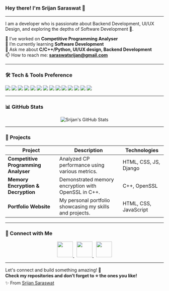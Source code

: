 ### Hey there! I'm Srijan Saraswat 👋

---
I am a developer who is passionate about Backend Development, UI/UX Design, and exploring the depths of Software Development 🚀.

🔭 I’ve worked on **Competitive Programming Analyser**  
🌱 I’m currently learning **Software Development**  
💬 Ask me about **C/C++/Python, UI/UX design, Backend Development**  
📫 How to reach me: **saraswatsrijan@gmail.com**

---

### 🛠 Tech & Tools Preference

<img src="https://img.shields.io/badge/-C-659ad2?style=flat&logo=c&logoColor=white">
<img src="https://img.shields.io/badge/-C++-00599C?style=flat&logo=c%2B%2B&logoColor=white">
<img src="https://img.shields.io/badge/-Python-black?style=flat&logo=python&logoColor=white">
<img src="https://img.shields.io/badge/-HTML5-E34F26?style=flat&logo=html5&logoColor=white">
<img src="https://img.shields.io/badge/-CSS3-1572B6?style=flat&logo=css3&logoColor=white">
<img src="https://img.shields.io/badge/-JavaScript-F0DB4F?style=flat&logo=javascript&logoColor=black">
<img src="https://img.shields.io/badge/-Django-092E20?style=flat&logo=django&logoColor=white">
<img src="https://img.shields.io/badge/-MySQL-F29111?style=flat&logo=mysql&logoColor=white">
<img src="https://img.shields.io/badge/-Git-F1502F?style=flat&logo=git&logoColor=white">
<img src="https://img.shields.io/badge/-VS%20Code-007ACC?style=flat&logo=visual%20studio%20code&logoColor=white">
<img src="https://img.shields.io/badge/-PyCharm-143?style=flat&logo=pycharm&logoColor=white">
<img src="https://img.shields.io/badge/-Figma-000000?style=flat&logo=figma&logoColor=white">
<img src="https://img.shields.io/badge/-Adobe%20Illustrator-FF9A00?style=flat&logo=adobe-illustrator&logoColor=white">
<img src="https://img.shields.io/badge/-Adobe%20Photoshop-31A8FF?style=flat&logo=adobe-photoshop&logoColor=white">

---

### 📊 GitHub Stats

<p align="center">
  <img src="https://github-readme-stats.vercel.app/api?username=srijansaraswat&include_all_commits=true&count_private=true&show_icons=true&line_height=20&title_color=7A7ADB&icon_color=2234AE&text_color=D3D3D3&bg_color=0,000000,130F40" alt="Srijan's GitHub Stats">
</p>

---

### 🚀 Projects

| Project                          | Description                                               | Technologies               |
|----------------------------------|-----------------------------------------------------------|----------------------------|
| **Competitive Programming Analyser** | Analyzed CP performance using various metrics.             | HTML, CSS, JS, Django      |
| **Memory Encryption & Decryption** | Demonstrated memory encryption with OpenSSL in C++.        | C++, OpenSSL               |
| **Portfolio Website**            | My personal portfolio showcasing my skills and projects.   | HTML, CSS, JavaScript      |

---

### 🤝 Connect with Me

<p align="center">
  <a href="https://www.linkedin.com/in/srijan-saraswat" target="_blank">
    <img src="https://img.icons8.com/plasticine/100/000000/linkedin.png" width="50" />
  </a>
  &nbsp;
  <a href="https://instagram.com/_.srijan_saraswat._" target="_blank">
    <img src="https://img.icons8.com/plasticine/100/000000/instagram-new.png" width="50" />
  </a>
  &nbsp;
  <a href="mailto:saraswatsrijan@gmail.com" target="_blank">
    <img src="https://img.icons8.com/plasticine/100/000000/gmail.png" width="50" />
  </a>
</p>

---

Let's connect and build something amazing! 🚀  
**Check my repositories and don’t forget to ⭐ the ones you like!**  
✨ From [Srijan Saraswat](https://github.com/srijansaraswat)
